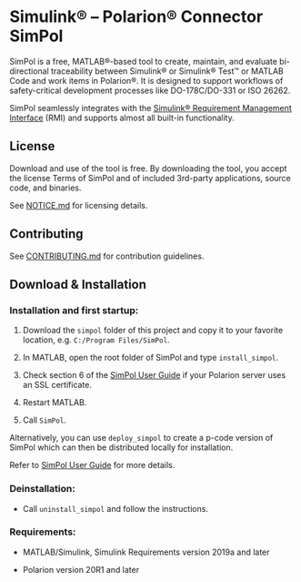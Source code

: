 
# Simulink® – Polarion® Connector SimPol

SimPol is a free, MATLAB®-based tool to create, maintain, and evaluate bi-directional traceability between Simulink® or Simulink® Test™ or MATLAB Code and work items in Polarion®. It is designed to support workflows of safety-critical development processes like DO-178C/DO-331 or ISO 26262.

SimPol seamlessly integrates with the [Simulink® Requirement Management Interface](https://www.mathworks.com/help/slrequirements/requirements-management-interface.html) (RMI) and supports almost all built-in functionality.
  

## License

Download and use of the tool is free. By downloading the tool, you accept the license Terms of SimPol and of included 3rd-party applications, source code, and binaries.

See [NOTICE.md](NOTICE.md) for licensing details.


## Contributing

See [CONTRIBUTING.md](CONTRIBUTING.md) for contribution guidelines.


## Download & Installation

### Installation and first startup:

1. Download the `simpol` folder of this project and copy it to your favorite location, e.g. `C:/Program Files/SimPol`.

1. In MATLAB, open the root folder of SimPol and type `install_simpol`.

1. Check section 6 of the [SimPol User Guide](SimPol%20User%20Guide.docx) if your Polarion server uses an SSL certificate.

1. Restart MATLAB.

1. Call `SimPol`.

Alternatively, you can use `deploy_simpol` to create a p-code version of SimPol which can then be distributed locally for installation.

Refer to [SimPol User Guide](SimPol%20User%20Guide.docx) for more details.

### Deinstallation:

- Call `uninstall_simpol` and follow the instructions.

### Requirements:

- MATLAB/Simulink, Simulink Requirements version 2019a and later

- Polarion version 20R1 and later

